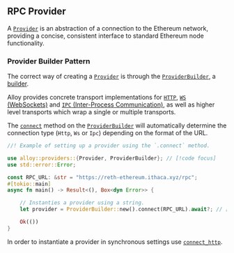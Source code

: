 ## RPC Provider

A [`Provider`](https://docs.rs/alloy/latest/alloy/providers/trait.Provider.html) is an abstraction of a connection to the Ethereum network, providing a concise, consistent interface to standard Ethereum node functionality.

### Provider Builder Pattern

The correct way of creating a [`Provider`](https://docs.rs/alloy/latest/alloy/providers/trait.Provider.html) is through the [`ProviderBuilder`](https://docs.rs/alloy/latest/alloy/providers/struct.ProviderBuilder.html), a [builder](https://rust-unofficial.github.io/patterns/patterns/creational/builder.html).

Alloy provides concrete transport implementations for [`HTTP`](/rpc-providers/http-provider), [`WS` (WebSockets)](/rpc-providers/ws-provider) and [`IPC` (Inter-Process Communication)](/rpc-providers/ipc-provider.md), as well as higher level transports which wrap a single or multiple transports.

The [`connect`](https://docs.rs/alloy/latest/alloy/providers/struct.ProviderBuilder.html#method.connect) method on the [`ProviderBuilder`](https://docs.rs/alloy/latest/alloy/providers/struct.ProviderBuilder.html) will automatically determine the connection type (`Http`, `Ws` or `Ipc`) depending on the format of the URL.

```rust showLineNumbers
//! Example of setting up a provider using the `.connect` method.

use alloy::providers::{Provider, ProviderBuilder}; // [!code focus]
use std::error::Error;

const RPC_URL: &str = "https://reth-ethereum.ithaca.xyz/rpc";
#[tokio::main]
async fn main() -> Result<(), Box<dyn Error>> {

    // Instanties a provider using a string.
    let provider = ProviderBuilder::new().connect(RPC_URL).await?; // [!code focus]

    Ok(())
}
```

In order to instantiate a provider in synchronous settings use [`connect_http`](/rpc-providers/http-provider).
